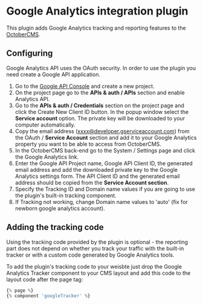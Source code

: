 # Google Analytics integration plugin

This plugin adds Google Analytics tracking and reporting features to the [OctoberCMS](http://octobercms.com).

## Configuring

Google Analytics API uses the OAuth security. In order to use the plugin you need create a Google API application.

1. Go to the [Google API Console](https://cloud.google.com/console/project) and create a new project.
2. On the project page go to the **APIs & auth / APIs** section and enable Analytics API.
3. Go to the **APIs & auth / Credentials** section on the project page and click the Create New Client ID button. In the popup window select the **Service account** option. The private key will be downloaded to your computer automatically.
4. Copy the email address (xxxx@developer.gserviceaccount.com) from the OAuth / **Service Account** section and add it to your Google Analytics property you want to be able to access from OctoberCMS.
5. In the OctoberCMS back-end go to the System / Settings page and click the Google Analytics link.
6. Enter the Google API Project name, Google API Client ID, the generated email address and add the downloaded private key to the Google Analytics settings form. The API Client ID and the generated email address should be copied from the **Service Account section**.
7. Specify the Tracking ID and Domain name values if you are going to use the plugin's built-in tracking component.
8. If Tracking not working, change Domain name values to 'auto' (fix for newborn google analytics account).

## Adding the tracking code

Using the tracking code provided by the plugin is optional - the reporting part does not depend on whether you track your traffic with the built-in tracker or with a custom code generated by Google Analytics tools. 

To add the plugin's tracking code to your weisbte just drop the Google Analytics Tracker component to your CMS layout and add this code to the layout code after the page tag:

```php
{% page %}
{% component 'googleTracker' %}
```

